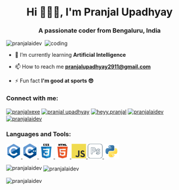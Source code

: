 <h1 align="center">Hi 🙋🏻‍♂️, I'm Pranjal Upadhyay</h1>
<h3 align="center">A passionate coder from Bengaluru, India </h3>

<img align="right" alt="coding" width="400" src="https://user-images.githubusercontent.com/55389276/140866485-8fb1c876-9a8f-4d6a-98dc-08c4981eaf70.gif">

<p align="left"> <img src="https://komarev.com/ghpvc/?username=pranjalaidev&label=Profile%20views&color=0e75b6&style=flat" alt="pranjalaidev" /> </p>

- 🌱 I’m currently learning **Artificial Intelligence**

- 📫 How to reach me **pranjalupadhyay2911@gmail.com**

- ⚡ Fun fact **I'm good at sports 😎**

<h3 align="left">Connect with me:</h3>
<p align="left">
<a href="https://twitter.com/pranjalxexe" target="blank"><img align="center" src="https://raw.githubusercontent.com/rahuldkjain/github-profile-readme-generator/master/src/images/icons/Social/twitter.svg" alt="pranjalxexe" height="30" width="40" /></a>
<a href="[https://linkedin.com/in/pranjal upadhyay](https://www.linkedin.com/in/pranjal-upadhyay-4aa303254/)" target="blank"><img align="center" src="https://raw.githubusercontent.com/rahuldkjain/github-profile-readme-generator/master/src/images/icons/Social/linked-in-alt.svg" alt="pranjal upadhyay" height="30" width="40" /></a>
<a href="https://instagram.com/heyy.pranjal" target="blank"><img align="center" src="https://raw.githubusercontent.com/rahuldkjain/github-profile-readme-generator/master/src/images/icons/Social/instagram.svg" alt="heyy.pranjal" height="30" width="40" /></a>
<a href="https://www.hackerrank.com/pranjalaidev" target="blank"><img align="center" src="https://raw.githubusercontent.com/rahuldkjain/github-profile-readme-generator/master/src/images/icons/Social/hackerrank.svg" alt="pranjalaidev" height="30" width="40" /></a>
<a href="https://auth.geeksforgeeks.org/user/pranjalaidev" target="blank"><img align="center" src="https://raw.githubusercontent.com/rahuldkjain/github-profile-readme-generator/master/src/images/icons/Social/geeks-for-geeks.svg" alt="pranjalaidev" height="30" width="40" /></a>
</p>

<h3 align="left">Languages and Tools:</h3>
<p align="left"> <a href="https://www.cprogramming.com/" target="_blank" rel="noreferrer"> <img src="https://raw.githubusercontent.com/devicons/devicon/master/icons/c/c-original.svg" alt="c" width="40" height="40"/> </a> <a href="https://www.w3schools.com/cpp/" target="_blank" rel="noreferrer"> <img src="https://raw.githubusercontent.com/devicons/devicon/master/icons/cplusplus/cplusplus-original.svg" alt="cplusplus" width="40" height="40"/> </a> <a href="https://www.w3schools.com/css/" target="_blank" rel="noreferrer"> <img src="https://raw.githubusercontent.com/devicons/devicon/master/icons/css3/css3-original-wordmark.svg" alt="css3" width="40" height="40"/> </a> <a href="https://www.w3.org/html/" target="_blank" rel="noreferrer"> <img src="https://raw.githubusercontent.com/devicons/devicon/master/icons/html5/html5-original-wordmark.svg" alt="html5" width="40" height="40"/> </a> <a href="https://developer.mozilla.org/en-US/docs/Web/JavaScript" target="_blank" rel="noreferrer"> <img src="https://raw.githubusercontent.com/devicons/devicon/master/icons/javascript/javascript-original.svg" alt="javascript" width="40" height="40"/> </a> <a href="https://www.photoshop.com/en" target="_blank" rel="noreferrer"> <img src="https://raw.githubusercontent.com/devicons/devicon/master/icons/photoshop/photoshop-line.svg" alt="photoshop" width="40" height="40"/> </a> <a href="https://www.python.org" target="_blank" rel="noreferrer"> <img src="https://raw.githubusercontent.com/devicons/devicon/master/icons/python/python-original.svg" alt="python" width="40" height="40"/> </a> </p>

<p><img align="left" src="https://github-readme-stats.vercel.app/api/top-langs?username=pranjalaidev&show_icons=true&locale=en&layout=compact" alt="pranjalaidev" /></p>

<p>&nbsp;<img align="center" src="https://github-readme-stats.vercel.app/api?username=pranjalaidev&show_icons=true&locale=en" alt="pranjalaidev" /></p>

<p><img align="center" src="https://github-readme-streak-stats.herokuapp.com/?user=pranjalaidev&" alt="pranjalaidev" /></p>
